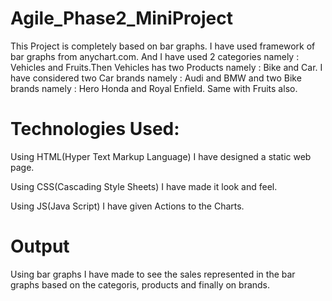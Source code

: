# Agile_Phase2_MiniProject

This Project is completely based on bar graphs. I have used framework of bar graphs from anychart.com. And I have used 2 categories namely : Vehicles and Fruits.Then Vehicles has two Products namely : Bike and Car. I have considered two Car brands namely : Audi and BMW and two Bike brands namely : Hero Honda and Royal Enfield. Same with Fruits also. 

# Technologies Used:

Using HTML(Hyper Text Markup Language) I have designed a static web page.

Using CSS(Cascading Style Sheets) I have made it look and feel.

Using JS(Java Script) I have given Actions to the Charts.

# Output
Using bar graphs I have made to see the sales represented in the bar graphs based on the categoris, products and finally on brands.
